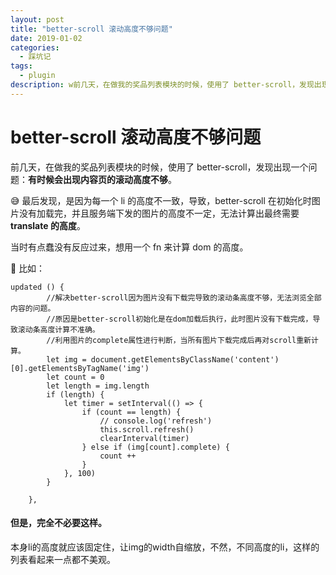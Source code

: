 ```yaml
---
layout: post
title: "better-scroll 滚动高度不够问题"
date: 2019-01-02
categories:
  - 踩坑记
tags:
  - plugin
description: w前几天，在做我的奖品列表模块的时候，使用了 better-scroll，发现出现一个问题：有时候会出现内容页的滚动高度不够
---
```

# better-scroll 滚动高度不够问题

前几天，在做我的奖品列表模块的时候，使用了 better-scroll，发现出现一个问题：**有时候会出现内容页的滚动高度不够**。

😅 最后发现，是因为每一个 li 的高度不一致，导致，better-scroll 在初始化时图片没有加载完，并且服务端下发的图片的高度不一定，无法计算出最终需要**translate 的高度**。

当时有点蠢没有反应过来，想用一个 fn 来计算 dom 的高度。

🌰 比如：

```JS
updated () {
        //解决better-scroll因为图片没有下载完导致的滚动条高度不够，无法浏览全部内容的问题。
        //原因是better-scroll初始化是在dom加载后执行，此时图片没有下载完成，导致滚动条高度计算不准确。
        //利用图片的complete属性进行判断，当所有图片下载完成后再对scroll重新计算。
        let img = document.getElementsByClassName('content')[0].getElementsByTagName('img')
        let count = 0
        let length = img.length
        if (length) {
            let timer = setInterval(() => {
                if (count == length) {
                    // console.log('refresh')
                    this.scroll.refresh()
                    clearInterval(timer)
                } else if (img[count].complete) {
                    count ++
                }
            }, 100)
        }

    },
```

#### 但是，完全不必要这样。

本身li的高度就应该固定住，让img的width自缩放，不然，不同高度的li，这样的列表看起来一点都不美观。